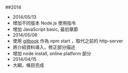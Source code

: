 ##2014

 * 2014/05/13
  * 增加不同版本 Node.js 使用指令
  * 增加 JavaScript basic, 最初章節
 * 2014/05/06
  * 使用 [gitbook](http://www.gitbook.io/) 作為 npm start ，取代之前的 http-server
  * 將介紹資料導入，修正部分描述
  * 增加 node install, online platform 部分
 * 2014/04/15
  * 大綱，條目完成
